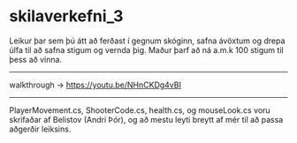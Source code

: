 # skilaverkefni_3

Leikur þar sem þú átt að ferðast í gegnum skóginn, safna ávöxtum og drepa úlfa til að safna stigum og vernda þig. Maður þarf að ná a.m.k 100 stigum til þess að vinna.
***
walkthrough -> https://youtu.be/NHnCKDg4vBI
***
PlayerMovement.cs, ShooterCode.cs, health.cs, og mouseLook.cs voru skrifaðar af Belistov (Andri Þór), og að mestu leyti breytt af mér til að passa aðgerðir leiksins.
